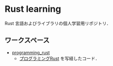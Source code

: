 Rust learning
==============

Rust 言語およびライブラリの個人学習用リポジトリ．

## ワークスペース
 
- [programming_rust](programming_rust)
    - [プログラミングRust] を写経したコード．

[プログラミングRust]: https://www.oreilly.co.jp/books/9784873118550/

